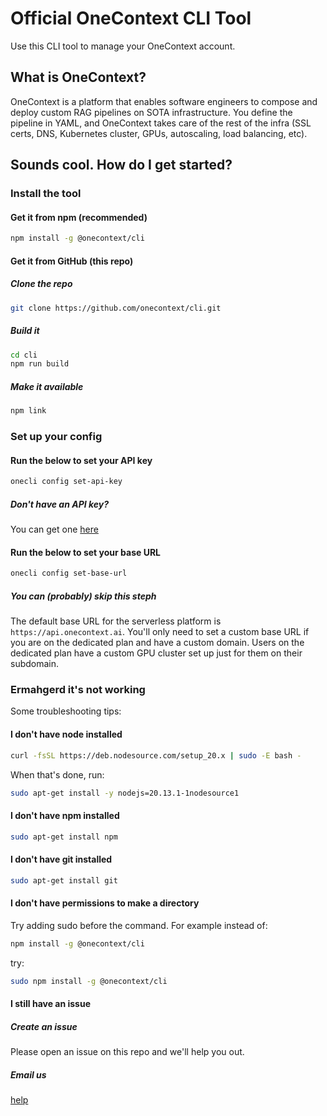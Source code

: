# Official OneContext CLI Tool
Use this CLI tool to manage your OneContext account.

## What is OneContext?
OneContext is a platform that enables software engineers to compose and deploy custom RAG pipelines on SOTA infrastructure. You define the pipeline in YAML, and OneContext takes care of the rest of the infra (SSL certs, DNS, Kubernetes cluster, GPUs, autoscaling, load balancing, etc).

## Sounds cool. How do I get started?

### Install the tool

#### Get it from npm (recommended)
```zsh
npm install -g @onecontext/cli
```

#### Get it from GitHub (this repo)
##### Clone the repo
```zsh
git clone https://github.com/onecontext/cli.git
```
##### Build it
```zsh
cd cli
npm run build
```
##### Make it available
```zsh
npm link
```

### Set up your config

#### Run the below to set your API key
```zsh
onecli config set-api-key
```
##### Don't have an API key?
You can get one [here](https://onecontext.ai/settings)

#### Run the below to set your base URL
```zsh
onecli config set-base-url
```
##### You can (probably) skip this steph
The default base URL for the serverless platform is `https://api.onecontext.ai`. You'll only need to set a custom base URL if you are on the dedicated plan and have a custom domain. Users on the dedicated plan have a custom GPU cluster set up just for them on their subdomain.

### Ermahgerd it's not working
Some troubleshooting tips:

#### I don't have node installed
```zsh
curl -fsSL https://deb.nodesource.com/setup_20.x | sudo -E bash -
```
When that's done, run:
```zsh
sudo apt-get install -y nodejs=20.13.1-1nodesource1
```

#### I don't have npm installed
```zsh
sudo apt-get install npm
```

#### I don't have git installed
```zsh
sudo apt-get install git
```

#### I don't have permissions to make a directory
Try adding sudo before the command. For example instead of:
```zsh
npm install -g @onecontext/cli
```
try:
```zsh
sudo npm install -g @onecontext/cli
```

#### I still have an issue
##### Create an issue
Please open an issue on this repo and we'll help you out.
##### Email us
[help](mailto:help@onecontext.ai)
